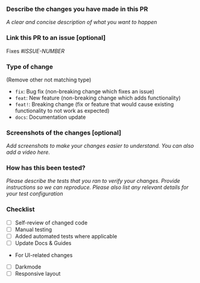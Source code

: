### Describe the changes you have made in this PR

_A clear and concise description of what you want to happen_

### Link this PR to an issue [optional]

Fixes _#ISSUE-NUMBER_

### Type of change

(Remove other not matching type)

- `fix`: Bug fix (non-breaking change which fixes an issue)
- `feat`: New feature (non-breaking change which adds functionality)
- `feat!`: Breaking change (fix or feature that would cause existing functionality to not work as expected)
- `docs`: Documentation update

### Screenshots of the changes [optional]

_Add screenshots to make your changes easier to understand. You can also add a video here._

### How has this been tested?

_Please describe the tests that you ran to verify your changes. Provide instructions so we can reproduce. Please also list any relevant details for your test configuration_

### Checklist

- [ ] Self-review of changed code
- [ ] Manual testing
- [ ] Added automated tests where applicable
- [ ] Update Docs & Guides
- For UI-related changes
- [ ] Darkmode
- [ ] Responsive layout
